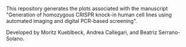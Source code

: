 
This repository generates the plots associated with the manuscript "Generation of homozygous CRISPR knock-in human cell lines using automated imaging and digital PCR-based screening".

Developed by Moritz Kueblbeck, Andrea Callegari, and Beatriz Serrano-Solano.
